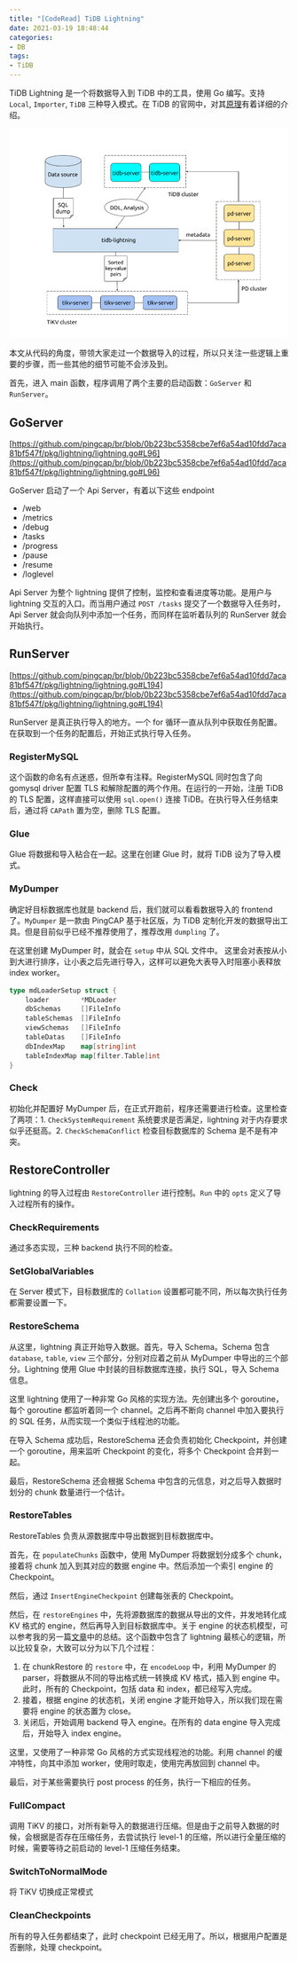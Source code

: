 ```yaml
---
title: "[CodeRead] TiDB Lightning"
date: 2021-03-19 18:48:44
categories:
- DB
tags:
- TiDB
---
```


TiDB Lightning 是一个将数据导入到 TiDB 中的工具，使用 Go 编写。支持 `Local`, `Importer`, `TiDB` 三种导入模式。在 TiDB 的官网中，对其[原理]()有着详细的介绍。

![](/asset/tidb-lightning/1.png)

本文从代码的角度，带领大家走过一个数据导入的过程，所以只关注一些逻辑上重要的步骤，而一些其他的细节可能不会涉及到。
<!-- more -->
首先，进入 main 函数，程序调用了两个主要的启动函数：`GoServer` 和 `RunServer`。

## GoServer

[https://github.com/pingcap/br/blob/0b223bc5358cbe7ef6a54ad10fdd7aca81bf547f/pkg/lightning/lightning.go#L96](https://github.com/pingcap/br/blob/0b223bc5358cbe7ef6a54ad10fdd7aca81bf547f/pkg/lightning/lightning.go#L96)

GoServer 启动了一个 Api Server，有着以下这些 endpoint
- /web
- /metrics
- /debug
- /tasks
- /progress
- /pause
- /resume
- /loglevel

Api Server 为整个 lightning 提供了控制，监控和查看进度等功能。是用户与 lightning 交互的入口。而当用户通过 `POST /tasks` 提交了一个数据导入任务时，Api Server 就会向队列中添加一个任务，而同样在监听着队列的 RunServer 就会开始执行。

## RunServer

[https://github.com/pingcap/br/blob/0b223bc5358cbe7ef6a54ad10fdd7aca81bf547f/pkg/lightning/lightning.go#L194](https://github.com/pingcap/br/blob/0b223bc5358cbe7ef6a54ad10fdd7aca81bf547f/pkg/lightning/lightning.go#L194)

RunServer 是真正执行导入的地方。一个 for 循环一直从队列中获取任务配置。在获取到一个任务的配置后，开始正式执行导入任务。

### RegisterMySQL

这个函数的命名有点迷惑，但所幸有注释。RegisterMySQL 同时包含了向 gomysql driver 配置 TLS 和解除配置的两个作用。在运行的一开始，注册 TiDB 的 TLS 配置，这样直接可以使用 `sql.open()` 连接 TiDB。在执行导入任务结束后，通过将 `CAPath` 置为空，删除 TLS 配置。

### Glue

Glue 将数据和导入粘合在一起。这里在创建 Glue 时，就将 TiDB 设为了导入模式。

### MyDumper

确定好目标数据库也就是 backend 后，我们就可以看看数据导入的 frontend 了。`MyDumper` 是一款由 PingCAP 基于社区版，为 TiDB 定制化开发的数据导出工具。但是目前似乎已经不推荐使用了，推荐改用 `dumpling` 了。

在这里创建 MyDumper 时，就会在 `setup` 中从 SQL 文件中。 这里会对表按从小到大进行排序，让小表之后先进行导入，这样可以避免大表导入时阻塞小表释放 index worker。

```go
type mdLoaderSetup struct {
	loader        *MDLoader
	dbSchemas     []FileInfo
	tableSchemas  []FileInfo
	viewSchemas   []FileInfo
	tableDatas    []FileInfo
	dbIndexMap    map[string]int
	tableIndexMap map[filter.Table]int
}
```

### Check

初始化并配置好 MyDumper 后，在正式开跑前，程序还需要进行检查。这里检查了两项：1. `CheckSystemRequirement` 系统要求是否满足，lightning 对于内存要求似乎还挺高。2. `CheckSchemaConflict` 检查目标数据库的 Schema 是不是有冲突。

## RestoreController

lightning 的导入过程由 `RestoreController` 进行控制。`Run` 中的 `opts` 定义了导入过程所有的操作。

### CheckRequirements

通过多态实现，三种 backend 执行不同的检查。

### SetGlobalVariables

在 Server 模式下，目标数据库的 `Collation` 设置都可能不同，所以每次执行任务都需要设置一下。

### RestoreSchema

从这里，lightning 真正开始导入数据。首先，导入 Schema。Schema 包含 `database`, `table`, `view` 三个部分，分别对应着之前从 MyDumper 中导出的三个部分。Lightning 使用 Glue 中封装的目标数据库连接，执行 SQL，导入 Schema 信息。

这里 lightning 使用了一种非常 Go 风格的实现方法。先创建出多个 goroutine，每个 goroutine 都监听着同一个 channel。之后再不断向 channel 中加入要执行的 SQL 任务，从而实现一个类似于线程池的功能。

在导入 Schema 成功后，RestoreSchema 还会负责初始化 Checkpoint，并创建一个 goroutine，用来监听 Checkpoint 的变化，将多个 Checkpoint 合并到一起。

最后，RestoreSchema 还会根据 Schema 中包含的元信息，对之后导入数据时划分的 chunk 数量进行一个估计。

### RestoreTables

RestoreTables 负责从源数据库中导出数据到目标数据库中。

首先，在 `populateChunks` 函数中，使用 MyDumper 将数据划分成多个 chunk，接着将 chunk 加入到其对应的数据 engine 中。然后添加一个索引 engine 的 Checkpoint。

然后，通过 `InsertEngineCheckpoint` 创建每张表的 Checkpoint。

然后，在 `restoreEngines` 中，先将源数据库的数据从导出的文件，并发地转化成 KV 格式的 engine，然后再导入到目标数据库中。关于 engine 的状态机模型，可以参考我的另一篇[文章](https://blog.abingcbc.cn/2021/03/17/tikv-importer)中的总结。这个函数中包含了 lightning 最核心的逻辑，所以比较复杂，大致可以分为以下几个过程：

1. 在 chunkRestore 的 `restore` 中，在 `encodeLoop` 中，利用 MyDumper 的 parser，将数据从不同的导出格式统一转换成 KV 格式，插入到 engine 中。此时，所有的 Checkpoint，包括 data 和 index，都已经写入完成。
2. 接着，根据 engine 的状态机，关闭 engine 才能开始导入，所以我们现在需要将 engine 的状态置为 close。
3. 关闭后，开始调用 backend 导入 engine。在所有的 data engine 导入完成后，开始导入 index engine。

这里，又使用了一种非常 Go 风格的方式实现线程池的功能。利用 channel 的缓冲特性，向其中添加 worker，使用时取走，使用完再放回到 channel 中。

最后，对于某些需要执行 post process 的任务，执行一下相应的任务。

### FullCompact

调用 TiKV 的接口，对所有新导入的数据进行压缩。但是由于之前导入数据的时候，会根据是否存在压缩任务，去尝试执行 level-1 的压缩，所以进行全量压缩的时候，需要等待之前启动的 level-1 压缩任务结束。

### SwitchToNormalMode

将 TiKV 切换成正常模式

### CleanCheckpoints

所有的导入任务都结束了，此时 checkpoint 已经无用了。所以，根据用户配置是否删除，处理 checkpoint。